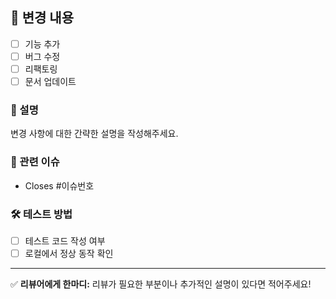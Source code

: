 ## 🚀 변경 내용
- [ ] 기능 추가
- [ ] 버그 수정
- [ ] 리팩토링
- [ ] 문서 업데이트

### 📌 설명
변경 사항에 대한 간략한 설명을 작성해주세요.

### 🎯 관련 이슈
- Closes #이슈번호

### 🛠️ 테스트 방법
- [ ] 테스트 코드 작성 여부
- [ ] 로컬에서 정상 동작 확인

---
✅ **리뷰어에게 한마디:** 리뷰가 필요한 부분이나 추가적인 설명이 있다면 적어주세요!
